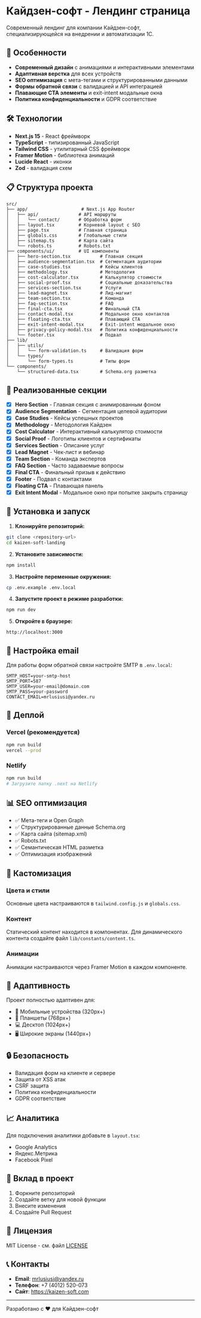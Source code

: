 # Кайдзен-софт - Лендинг страница

Современный лендинг для компании Кайдзен-софт, специализирующейся на внедрении и автоматизации 1С.

## 🚀 Особенности

- **Современный дизайн** с анимациями и интерактивными элементами
- **Адаптивная верстка** для всех устройств
- **SEO оптимизация** с мета-тегами и структурированными данными
- **Формы обратной связи** с валидацией и API интеграцией
- **Плавающие CTA элементы** и exit-intent модальные окна
- **Политика конфиденциальности** и GDPR соответствие

## 🛠 Технологии

- **Next.js 15** - React фреймворк
- **TypeScript** - типизированный JavaScript
- **Tailwind CSS** - утилитарный CSS фреймворк
- **Framer Motion** - библиотека анимаций
- **Lucide React** - иконки
- **Zod** - валидация схем

## 📋 Структура проекта

```
src/
├── app/                    # Next.js App Router
│   ├── api/               # API маршруты
│   │   └── contact/       # Обработка форм
│   ├── layout.tsx         # Корневой layout с SEO
│   ├── page.tsx           # Главная страница
│   ├── globals.css        # Глобальные стили
│   ├── sitemap.ts         # Карта сайта
│   └── robots.ts          # Robots.txt
├── components/ui/         # UI компоненты
│   ├── hero-section.tsx           # Главная секция
│   ├── audience-segmentation.tsx  # Сегментация аудитории
│   ├── case-studies.tsx           # Кейсы клиентов
│   ├── methodology.tsx            # Методология
│   ├── cost-calculator.tsx        # Калькулятор стоимости
│   ├── social-proof.tsx           # Социальные доказательства
│   ├── services-section.tsx       # Услуги
│   ├── lead-magnet.tsx            # Лид-магнит
│   ├── team-section.tsx           # Команда
│   ├── faq-section.tsx            # FAQ
│   ├── final-cta.tsx              # Финальный CTA
│   ├── contact-modal.tsx          # Модальное окно контактов
│   ├── floating-cta.tsx           # Плавающий CTA
│   ├── exit-intent-modal.tsx      # Exit-intent модальное окно
│   ├── privacy-policy-modal.tsx   # Политика конфиденциальности
│   └── footer.tsx                 # Подвал
├── lib/
│   ├── utils/
│   │   └── form-validation.ts     # Валидация форм
│   └── types/
│       └── form-types.ts          # Типы форм
└── components/
    └── structured-data.tsx        # Schema.org разметка
```

## 🎯 Реализованные секции

- [x] **Hero Section** - Главная секция с анимированным фоном
- [x] **Audience Segmentation** - Сегментация целевой аудитории
- [x] **Case Studies** - Кейсы успешных проектов
- [x] **Methodology** - Методология Кайдзен
- [x] **Cost Calculator** - Интерактивный калькулятор стоимости
- [x] **Social Proof** - Логотипы клиентов и сертификаты
- [x] **Services Section** - Описание услуг
- [x] **Lead Magnet** - Чек-лист и вебинар
- [x] **Team Section** - Команда экспертов
- [x] **FAQ Section** - Часто задаваемые вопросы
- [x] **Final CTA** - Финальный призыв к действию
- [x] **Footer** - Подвал с контактами
- [x] **Floating CTA** - Плавающая панель
- [x] **Exit Intent Modal** - Модальное окно при попытке закрыть страницу

## 🔧 Установка и запуск

1. **Клонируйте репозиторий:**
```bash
git clone <repository-url>
cd kaizen-soft-landing
```

2. **Установите зависимости:**
```bash
npm install
```

3. **Настройте переменные окружения:**
```bash
cp .env.example .env.local
```

4. **Запустите проект в режиме разработки:**
```bash
npm run dev
```

5. **Откройте в браузере:**
```
http://localhost:3000
```

## 📧 Настройка email

Для работы форм обратной связи настройте SMTP в `.env.local`:

```env
SMTP_HOST=your-smtp-host
SMTP_PORT=587
SMTP_USER=your-email@domain.com
SMTP_PASS=your-password
CONTACT_EMAIL=mrlusiusi@yandex.ru
```

## 🚀 Деплой

### Vercel (рекомендуется)
```bash
npm run build
vercel --prod
```

### Netlify
```bash
npm run build
# Загрузите папку .next на Netlify
```

## 📊 SEO оптимизация

- ✅ Мета-теги и Open Graph
- ✅ Структурированные данные Schema.org
- ✅ Карта сайта (sitemap.xml)
- ✅ Robots.txt
- ✅ Семантическая HTML разметка
- ✅ Оптимизация изображений

## 🎨 Кастомизация

### Цвета и стили
Основные цвета настраиваются в `tailwind.config.js` и `globals.css`.

### Контент
Статический контент находится в компонентах. Для динамического контента создайте файл `lib/constants/content.ts`.

### Анимации
Анимации настраиваются через Framer Motion в каждом компоненте.

## 📱 Адаптивность

Проект полностью адаптивен для:
- 📱 Мобильные устройства (320px+)
- 📱 Планшеты (768px+)
- 💻 Десктоп (1024px+)
- 🖥 Широкие экраны (1440px+)

## 🔒 Безопасность

- Валидация форм на клиенте и сервере
- Защита от XSS атак
- CSRF защита
- Политика конфиденциальности
- GDPR соответствие

## 📈 Аналитика

Для подключения аналитики добавьте в `layout.tsx`:
- Google Analytics
- Яндекс.Метрика
- Facebook Pixel

## 🤝 Вклад в проект

1. Форкните репозиторий
2. Создайте ветку для новой функции
3. Внесите изменения
4. Создайте Pull Request

## 📄 Лицензия

MIT License - см. файл [LICENSE](LICENSE)

## 📞 Контакты

- **Email**: mrlusiusi@yandex.ru
- **Телефон**: +7 (4012) 520-073
- **Сайт**: https://kaizen-soft.com

---

Разработано с ❤️ для Кайдзен-софт
